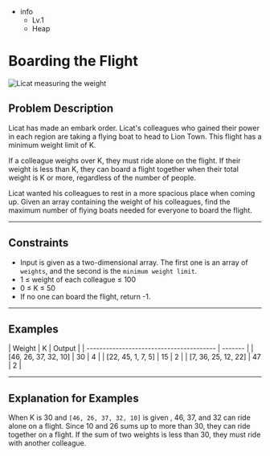 - info
    - Lv.1
    - Heap

# Boarding the Flight
![Licat measuring the weight](./13_1.webp)

## Problem Description
Licat has made an embark order. Licat's colleagues who gained their power in each region are taking a flying boat to head to Lion Town. This flight has a minimum weight limit of K.

If a colleague weighs over K, they must ride alone on the flight. If their weight is less than K, they can board a flight together when their total weight is K or more, regardless of the number of people.

Licat wanted his colleagues to rest in a more spacious place when coming up. Given an array containing the weight of his colleagues, find the maximum number of flying boats needed for everyone to board the flight.

---

## Constraints

- Input is given as a two-dimensional array. The first one is an array of `weights`, and the second is the `minimum weight limit`.
- 1 ≤ weight of each colleague ≤ 100
- 0 ≤ K ≤ 50
- If no one can board the flight, return -1.

---

## Examples

| Weight                                  | K | Output |
| ---------------------------------------- | ------- |
| [46, 26, 37, 32, 10] | 30 | 4 |
| [22, 45, 1, 7, 5] | 15 | 2 |
| [7, 36, 25, 12, 22] | 47 | 2 |

---

## Explanation for Examples

When K is 30 and `[46, 26, 37, 32, 10]` is given , 46, 37, and 32 can ride alone on a flight. Since 10 and 26 sums up to more than 30, they can ride together on a flight. If the sum of two weights is less than 30, they must ride with another colleague.